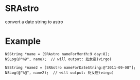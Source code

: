 SRAstro
=======

convert a date string to astro

Example
=======

    NSString *name = [SRAstro nameForMonth:9 day:8];
    NSLog(@"%@", name);  // will output: 处女座(virgo)

    NSString *name2 = [SRAstro nameForDateString:@"2011-09-08"];
    NSLog(@"%@", name2);  // will output: 处女座(virgo)
